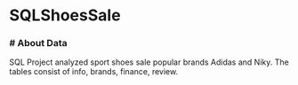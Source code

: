 # SQLShoesSale

<h3> # About Data </h3>
SQL Project analyzed sport shoes sale popular brands Adidas and Niky.
The tables consist of info, brands, finance, review.

